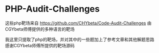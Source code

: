 # PHP-Audit-Challenges
这些php靶场来自
https://github.com/CHYbeta/Code-Audit-Challenges
由CGYbeta师傅提供的多种语言的靶场
  
我这里只提取了php的靶场，并对其中的一些题加上了参考文章和其他解题思路
感谢CGYbeta师傅所提供的靶场源码
